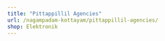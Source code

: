 ```yaml
---
title: "Pittappillil Agencies"
url: /nagampadam-kottayam/pittappillil-agencies/
shop: Elektronik
---
```

